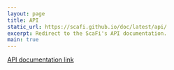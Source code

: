 ```yaml
---
layout: page
title: API
static_url: https://scafi.github.io/doc/latest/api/
excerpt: Redirect to the ScaFi's API documentation.
main: true
---
```


[API documentation link](https://scafi.github.io/docs/latest/api/)

